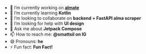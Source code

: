 - 🔭 I’m currently working on [**almate**](https://github.com/Zexsys-Productions/almate)
- 🌱 I’m currently learning **Kotlin**
- 👯 I’m looking to collaborate on **backend + FastAPI alma scraper**
- 🤔 I’m looking for help with **UI design**
- 💬 Ask me about **Jetpack Compose**
- 📫 How to reach me: **@smattsil on IG**
- 😄 Pronouns: **he**
- ⚡ Fun fact: **Fun Fact!**
